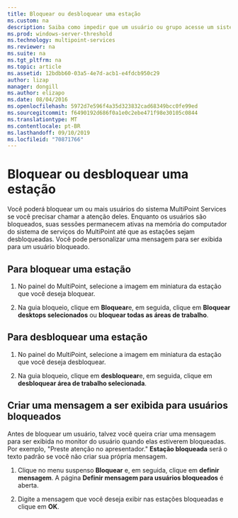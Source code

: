 ```yaml
---
title: Bloquear ou desbloquear uma estação
ms.custom: na
description: Saiba como impedir que um usuário ou grupo acesse um sistema de serviços do MultiPoint.
ms.prod: windows-server-threshold
ms.technology: multipoint-services
ms.reviewer: na
ms.suite: na
ms.tgt_pltfrm: na
ms.topic: article
ms.assetid: 12bdbb60-03a5-4e7d-acb1-e4fdcb950c29
author: lizap
manager: dongill
ms.author: elizapo
ms.date: 08/04/2016
ms.openlocfilehash: 5972d7e596f4a35d323832cad68349bcc0fe99ed
ms.sourcegitcommit: f6490192d686f0a1e0c2ebe471f98e30105c0844
ms.translationtype: MT
ms.contentlocale: pt-BR
ms.lasthandoff: 09/10/2019
ms.locfileid: "70871766"
---
```

# <a name="block-or-unblock-a-station"></a>Bloquear ou desbloquear uma estação
Você poderá bloquear um ou mais usuários do sistema MultiPoint Services se você precisar chamar a atenção deles. Enquanto os usuários são bloqueados, suas sessões permanecem ativas na memória do computador do sistema de serviços do MultiPoint até que as estações sejam desbloqueadas. Você pode personalizar uma mensagem para ser exibida para um usuário bloqueado.  
  
## <a name="to-block-a-station"></a>Para bloquear uma estação  
  
1.  No painel do MultiPoint, selecione a imagem em miniatura da estação que você deseja bloquear.  
  
2.  Na guia bloqueio, clique em **Bloquear**e, em seguida, clique em **Bloquear desktops selecionados** ou **bloquear todas as áreas de trabalho**.  
   
## <a name="to-unblock-a-station"></a>Para desbloquear uma estação  
  
1.  No painel do MultiPoint, selecione a imagem em miniatura da estação que você deseja desbloquear.  
  
2.  Na guia bloqueio, clique em **desbloquear**e, em seguida, clique em **desbloquear área de trabalho selecionada**.  
   
## <a name="create-a-message-to-display-for-blocked-users"></a>Criar uma mensagem a ser exibida para usuários bloqueados  
Antes de bloquear um usuário, talvez você queira criar uma mensagem para ser exibida no monitor do usuário quando elas estiverem bloqueadas. Por exemplo, "Preste atenção no apresentador." **Estação bloqueada** será o texto padrão se você não criar sua própria mensagem.  
   
1.  Clique no menu suspenso **Bloquear** e, em seguida, clique em **definir mensagem**. A página **Definir mensagem para usuários bloqueados** é aberta.  
  
2.  Digite a mensagem que você deseja exibir nas estações bloqueadas e clique em **OK**.